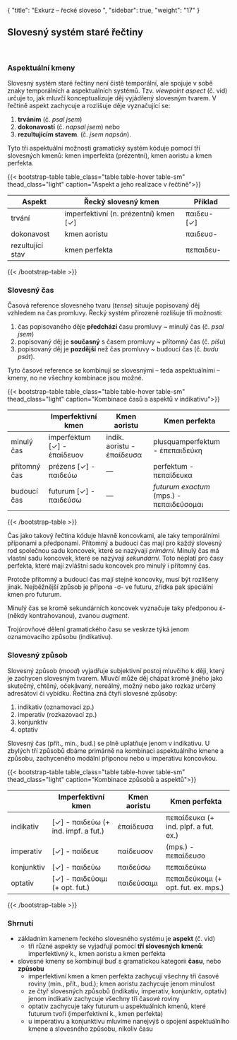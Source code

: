 {
    "title": "Exkurz – řecké sloveso ",
    "sidebar": true,
    "weight": "17"
}

## Slovesný systém staré řečtiny

</br>

### Aspektuální kmeny

Slovesný systém staré řečtiny není čistě temporální, ale spojuje v sobě znaky temporálních a aspektuálních systémů. Tzv. *viewpoint aspect* (č. vid) určuje to, jak mluvčí konceptualizuje děj vyjádřený slovesným tvarem. V řečtině aspekt zachycuje a rozlišuje děje vyznačující se:

1. **trváním** (č. *psal jsem*)
2. **dokonavostí** (č. *napsal jsem*) nebo 
3. **rezultujícím stavem**. (č. *jsem napsán*). 

Tyto tři aspektuální možnosti gramatický systém kóduje pomocí tří slovesných kmenů: kmen imperfekta (prézentní), kmen aoristu a kmen perfekta.   

{{< bootstrap-table table_class="table table-hover table-sm" thead_class="light" caption="Aspekt a jeho realizace v řečtině">}}

| Aspekt           | Řecký slovesný kmen                   | Příklad     |
| ---------------- | ------------------------------------- | ----------- |
| trvání           | imperfektivní (n. prézentní) kmen [✓] | παιδευ- [✓] |
| dokonavost       | kmen aoristu                          | παιδευσ-    |
| rezultující stav | kmen perfekta                         | πεπαιδευ-   |

 {{< /bootstrap-table >}}

### Slovesný čas

Časová reference slovesného tvaru (*tense*) situuje popisovaný děj vzhledem na čas promluvy. Řecký systém přirozeně rozlišuje tři možnosti: 

1. čas popisovaného děje **předchází** času promluvy ~ minulý čas (č. *psal jsem*)
2. popisovaný děj je **současný** s časem promluvy ~ přítomný čas (č. *píšu*)
3. popisovaný děj je **pozdější** než čas promluvy ~ budoucí čas (č. *budu psát*). 

Tyto časové reference se kombinují se slovesnými – teda aspektuálními – kmeny, no ne všechny kombinace jsou možné.  

{{< bootstrap-table table_class="table table-hover table-sm" thead_class="light" caption="Kombinace časů a aspektů v indikativu">}}

|              | Imperfektivní kmen          | Kmen aoristu               | Kmen perfekta                            |
| ------------ | --------------------------- | -------------------------- | ---------------------------------------- |
| minulý čas   | imperfektum [✓] - ἐπαίδευον | indik. aoristu - ἐπαίδευσα | plusquamperfektum - ἐπεπαιδεύκη          |
| přítomný čas | prézens [✓] - παιδεύω       | —                          | perfektum - πεπαίδευκα                   |
| budoucí čas  | futurum [✓] - παιδεύσω      | —                          | *futurum exactum* (mps.) - πεπαιδεύσομαι |

 {{< /bootstrap-table >}}

Čas jako takový řečtina kóduje hlavně koncovkami, ale taky temporálními příponami a předponami. Přítomný a budoucí čas mají pro každý slovesný rod společnou sadu koncovek, které se nazývají *primární*. Minulý čas má vlastní sadu koncovek, které se nazývají *sekundární*. Toto neplatí pro časy perfekta, které mají zvláštní sadu koncovek pro minulý i přítomný čas.  

Protože přítomný a budoucí čas mají stejné koncovky, musí být rozlišeny jinak. Nejběžnější způsob je přípona -σ- ve futuru, zřídka pak speciální kmen pro futurum.    

Minulý čas se kromě sekundárních koncovek vyznačuje taky předponou ἐ- (někdy kontrahovanou), zvanou *augment*. 

Trojúrovňové dělení gramatického času se veskrze týká jenom oznamovacího způsobu (indikativu). 



### Slovesný způsob

Slovesný způsob (*mood*) vyjadřuje subjektivní postoj mluvčího k ději, který je zachycen slovesným tvarem. Mluvčí může děj chápat kromě jiného jako skutečný, chtěný, očekávaný, nereálný, možný nebo jako rozkaz určený adresátovi či vybídku. Řečtina zná čtyři slovesné způsoby:

1. indikativ (oznamovací zp.)
2. imperativ (rozkazovací zp.)
3. konjunktiv 
4. optativ

Slovesný čas (přít., min., bud.) se plně uplatňuje jenom v indikativu. U zbylých tří způsobů dbáme primárně na kombinaci aspektuálního kmene a způsobu, zachyceného modální příponou nebo u imperativu koncovkou.  

{{< bootstrap-table table_class="table table-hover table-sm" thead_class="light" caption="Kombinace způsobů a aspektů">}}

|            | Imperfektivní kmen                  | Kmen aoristu | Kmen perfekta                        |
| ---------- | ----------------------------------- | ------------ | ------------------------------------ |
| indikativ  | [✓] - παιδεύω (+ ind. impf. a fut.) | ἐπαίδευσα    | πεπαίδευκα (+ ind. plpf. a fut. ex.) |
| imperativ  | [✓] - παίδευε                       | παίδευσον    | (mps.) - πεπαίδευσο                  |
| konjunktiv | [✓] - παιδεύω                       | παιδεύσω     | πεπαιδεύκω                           |
| optativ    | [✓] - παιδεύοιμι (+ opt. fut.)      | παιδεύσαιμι  | πεπαιδεύκοιμι (+ opt. fut. ex. mps.) |

 {{< /bootstrap-table >}}



### Shrnutí

- základním kamenem řeckého slovesného systému je **aspekt** (č. vid)
  - tři různé aspekty se vyjadřují pomocí **tří slovesných kmenů**: imperfektivný k., kmen aoristu a kmen perfekta
- slovesné kmeny se kombinují buď s gramatickou kategorii **času**, nebo **způsobu**
  - imperfektivní kmen a kmen perfekta zachycují všechny tři časové roviny (min., přít., bud.); kmen aoristu zachycuje jenom minulost
  - ze čtyř slovesných způsobů (indikativ, imperativ, konjunktiv, optativ) jenom indikativ zachycuje všechny tři časové roviny
  - optativ zachycuje taky futurum u aspektuálních kmenů, které futurum tvoří (imperfektivní k., kmen perfekta)
  - u imperativu a konjunktivu mluvíme nanejvýš o spojení aspektuálního kmene a slovesného způsobu, nikoliv času   